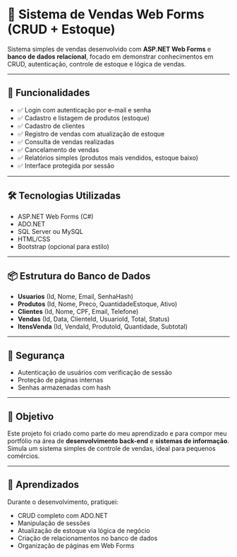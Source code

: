 # 🧾 Sistema de Vendas Web Forms (CRUD + Estoque)

Sistema simples de vendas desenvolvido com **ASP.NET Web Forms** e **banco de dados relacional**, focado em demonstrar conhecimentos em CRUD, autenticação, controle de estoque e lógica de vendas.

---

## 🚀 Funcionalidades

- ✅ Login com autenticação por e-mail e senha
- ✅ Cadastro e listagem de produtos (estoque)
- ✅ Cadastro de clientes
- ✅ Registro de vendas com atualização de estoque
- ✅ Consulta de vendas realizadas
- ✅ Cancelamento de vendas
- ✅ Relatórios simples (produtos mais vendidos, estoque baixo)
- ✅ Interface protegida por sessão

---

## 🛠️ Tecnologias Utilizadas

- ASP.NET Web Forms (C#)
- ADO.NET
- SQL Server ou MySQL
- HTML/CSS
- Bootstrap (opcional para estilo)

---

## 📦 Estrutura do Banco de Dados

- **Usuarios** (Id, Nome, Email, SenhaHash)
- **Produtos** (Id, Nome, Preco, QuantidadeEstoque, Ativo)
- **Clientes** (Id, Nome, CPF, Email, Telefone)
- **Vendas** (Id, Data, ClienteId, UsuarioId, Total, Status)
- **ItensVenda** (Id, VendaId, ProdutoId, Quantidade, Subtotal)

---

## 🔐 Segurança

- Autenticação de usuários com verificação de sessão
- Proteção de páginas internas
- Senhas armazenadas com hash

---

## 🎯 Objetivo

Este projeto foi criado como parte do meu aprendizado e para compor meu portfólio na área de **desenvolvimento back-end** e **sistemas de informação**. Simula um sistema simples de controle de vendas, ideal para pequenos comércios.

---

## 🧠 Aprendizados

Durante o desenvolvimento, pratiquei:
- CRUD completo com ADO.NET
- Manipulação de sessões
- Atualização de estoque via lógica de negócio
- Criação de relacionamentos no banco de dados
- Organização de páginas em Web Forms
